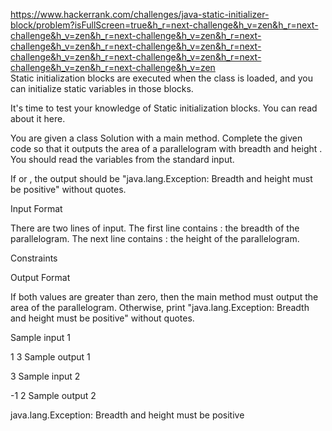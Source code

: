 https://www.hackerrank.com/challenges/java-static-initializer-block/problem?isFullScreen=true&h_r=next-challenge&h_v=zen&h_r=next-challenge&h_v=zen&h_r=next-challenge&h_v=zen&h_r=next-challenge&h_v=zen&h_r=next-challenge&h_v=zen&h_r=next-challenge&h_v=zen&h_r=next-challenge&h_v=zen&h_r=next-challenge&h_v=zen&h_r=next-challenge&h_v=zen <br/>
Static initialization blocks are executed when the class is loaded, and you can initialize static variables in those blocks.

It's time to test your knowledge of Static initialization blocks. You can read about it here.

You are given a class Solution with a main method. Complete the given code so that it outputs the area of a parallelogram with breadth  and height . You should read the variables from the standard input.

If  or  , the output should be "java.lang.Exception: Breadth and height must be positive" without quotes.

Input Format

There are two lines of input. The first line contains : the breadth of the parallelogram. The next line contains : the height of the parallelogram.

Constraints

Output Format

If both values are greater than zero, then the main method must output the area of the parallelogram. Otherwise, print "java.lang.Exception: Breadth and height must be positive" without quotes.

Sample input 1

1
3
Sample output 1

3
Sample input 2

-1
2
Sample output 2

java.lang.Exception: Breadth and height must be positive